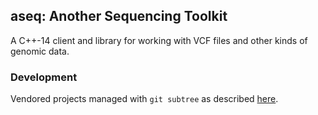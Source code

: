 ## aseq: Another Sequencing Toolkit

A C++-14 client and library for working with VCF files and other kinds of genomic data.

### Development

Vendored projects managed with `git subtree` as described [here](http://blogs.atlassian.com/2013/05/alternatives-to-git-submodule-git-subtree/).
